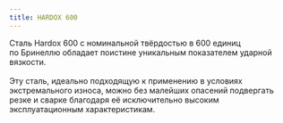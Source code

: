 ```yaml
---
title: HARDOX 600
---
```


Сталь Hardox 600 с номинальной твёрдостью в 600 единиц по Бринеллю обладает поистине уникальным показателем ударной вязкости.
\
\
Эту сталь, идеально подходящую к применению в условиях экстремального износа, можно без малейших опасений подвергать резке и сварке благодаря её исключительно высоким эксплуатационным характеристикам.
